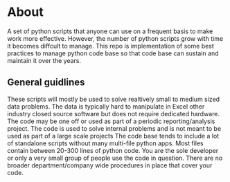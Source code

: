 # About

A set of python scripts that anyone can use on a frequent basis to make  work more effective. 
However, the number of python scripts grow with time it becomes diffcult to manage. 
This repo is implementation of some best practices to manage  python code base so that code base can sustain and maintain it over the years. 

## General guidlines

These scripts will mostly be used to solve realtively small to medium sized data problems. 
The data is typically hard to manipulate in Excel other industry closed source software but does not require dedicated hardware.
The code may be one off or used as part of a periodic reporting/analysis project.
The code is used to solve internal problems and is not meant to be used as part of a large scale projects
The code base tends to include a lot of standalone scripts without many multi-file python apps.
Most files contain between 20-300 lines of python code.
You are the sole developer or only a very small group of people use the code in question.
There are no broader department/company wide procedures in place  that cover your code.



